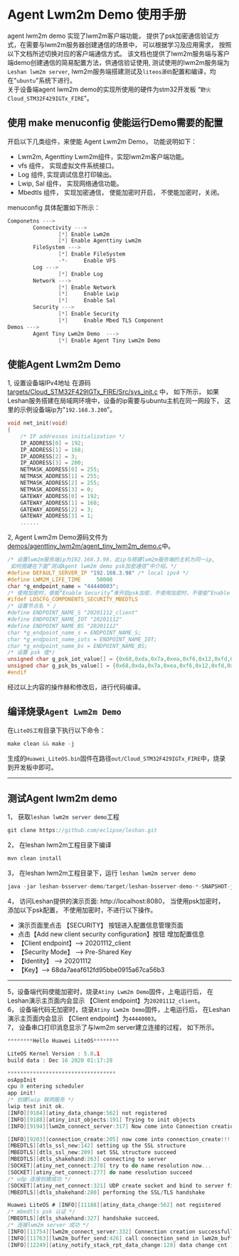 # Agent Lwm2m Demo 使用手册
agent lwm2m demo 实现了lwm2m客户端功能， 提供了psk加密通信验证方式，在需要与lwm2m服务器创建通信的场景中， 可以根据学习及应用需求， 按照以下文档所述切换对应的客户端通信方式。 
该文档也提供了lwm2m服务端与客户端demo创建通信的简易配置方法，供通信验证使用, 测试使用的lwm2m服务端为`Leshan lwm2m server`,  lwm2m服务端搭建测试及`liteos源码`配置和编译，均在"`ubuntu`"系统下进行。  
关于设备端agent lwm2m demo的实现所使用的硬件为stm32开发板 “`野火Cloud_STM32F429IGTx_FIRE`”。   
## 使用 make menuconfig 使能运行Demo需要的配置
开启以下几类组件，来使能 Agent Lwm2m Demo， 功能说明如下：
* Lwm2m, Agenttiny Lwm2m组件，实现lwm2m客户端功能。
* vfs 组件， 实现虚拟文件系统接口。
* Log 组件, 实现调试信息打印输出。
* Lwip, Sal 组件， 实现网络通信功能。
* Mbedtls 组件， 实现加密通信， 使能加密时开启， 不使能加密时，关闭。   

menuconfig 具体配置如下所示：
```c
Componetns --->
        Connectivity --->
                [*] Enable Lwm2m
                [*] Enable Agenttiny Lwm2m
        FileSystem --->
                [*] Enable FileSystem
                -*-     Enable VFS
        Log --->
                [*] Enable Log
        Network --->
                [*] Enable Network
                [*]     Enable Lwip
                [*]     Enable Sal
        Security --->
                [*] Enable Security
                [*]     Enable Mbed TLS Component
Demos --->
        Agent Tiny Lwm2m Demo  --->
                [*] Enable Agent Tiny Lwm2m Demo
```
## 使能Agent Lwm2m Demo

1, 设置设备端IPv4地址
在源码<a href="https://gitee.com/LiteOS/LiteOS/blob/master/targets/Cloud_STM32F429IGTx_FIRE/Src/sys_init.c" target="_blank">targets/Cloud_STM32F429IGTx_FIRE/Src/sys_init.c</a> 中， 如下所示， 如果Leshan服务搭建在局域网环境中，设备的ip需要与ubuntu主机在同一网段下， 这里的示例设备端ip为"`192.168.3.200`"。
```c
void net_init(void)
{
    /* IP addresses initialization */
    IP_ADDRESS[0] = 192;
    IP_ADDRESS[1] = 168;
    IP_ADDRESS[2] = 3;
    IP_ADDRESS[3] = 200;
    NETMASK_ADDRESS[0] = 255;
    NETMASK_ADDRESS[1] = 255;
    NETMASK_ADDRESS[2] = 255;
    NETMASK_ADDRESS[3] = 0;
    GATEWAY_ADDRESS[0] = 192;
    GATEWAY_ADDRESS[1] = 168;
    GATEWAY_ADDRESS[2] = 3;
    GATEWAY_ADDRESS[3] = 1;
	......
```


2, Agent Lwm2m Demo源码文件为<a href="https://gitee.com/LiteOS/LiteOS/blob/master/demos/agenttiny_lwm2m/agent_tiny_lwm2m_demo.c" target="_blank">demos/agenttiny_lwm2m/agent_tiny_lwm2m_demo.c</a>中。
```c  
/* 设置lwm2m服务端ip为192.168.3.98，此ip与搭建lwm2m服务端的主机为同一ip, 
 如何搭建在下面“测试Agent lwm2m demo psk加密通信“中介绍。*/
#define DEFAULT_SERVER_IP "192.168.3.98" /* local ipv4 */
#define LWM2M_LIFE_TIME     50000
char *g_endpoint_name = "44440003";
/* 使用加密时，使能“Enable Security”来开启psk加密，不使用加密时，不使能“Enable Security” */
#ifdef LOSCFG_COMPONENTS_SECURITY_MBEDTLS
/* 设置节点名 * /
#define ENDPOINT_NAME_S "20201112_client"
#define ENDPOINT_NAME_IOT "20201112"
#define ENDPOINT_NAME_BS "20201112"
char *g_endpoint_name_s = ENDPOINT_NAME_S;
char *g_endpoint_name_iots = ENDPOINT_NAME_IOT;
char *g_endpoint_name_bs = ENDPOINT_NAME_BS;
/* 设置 psk 值*/
unsigned char g_psk_iot_value[] = {0x68,0xda,0x7a,0xea,0xf6,0x12,0xfd,0x95,0xbb,0xe0,0x91,0x5a,0x67,0xca,0x56,0xb3}; // 0x33 -> 0x32
unsigned char g_psk_bs_value[] = {0x68,0xda,0x7a,0xea,0xf6,0x12,0xfd,0x95,0xbb,0xe0,0x91,0x5a,0x67,0xca,0x56,0xb3};
#endif
```
经过以上内容的操作赫和修改后，进行代码编译。 
## 编译烧录`Agent Lwm2m Demo`
在`LiteOS工程`目录下执行以下命令：
```c
make clean && make -j
```   
生成的`Huawei_LiteOS.bin`固件在路径`out/Cloud_STM32F429IGTx_FIRE`中，烧录到开发板中即可。


---
## 测试Agent lwm2m demo
1， 获取`leshan lwm2m server demo`工程
```c
git clone https://github.com/eclipse/leshan.git
```
2， 在leshan lwm2m工程目录下编译
```c
mvn clean install
```
3， 在leshan lwm2m工程目录下，运行 `leshan lwm2m server demo`
```c
java -jar leshan-bsserver-demo/target/leshan-bsserver-demo-*-SNAPSHOT-jar-with-dependencies.jar 
```
4， 访问Leshan提供的演示页面: http://localhost:8080， 当使用psk加密时， 添加以下psk配置， 不使用加密时，不进行以下操作。

* 演示页面里点击 【SECURITY】 按钮进入配置信息管理页面
* 点击【Add new client security configuration】按钮 增加配置信息
* 【Client endpoint】--> 20201112_client 
* 【Security Mode】  --> Pre-Shared Key
* 【Identity】       -->  20201112
* 【Key】--> 68da7aeaf612fd95bbe0915a67ca56b3

---
5，设备端代码使能加密时，烧录`Atiny Lwm2m Demo`固件，上电运行后， 在Leshan演示主页面内会显示 【Client endpoint】为`20201112_client`。  
6， 设备端代码无加密时，烧录`Atiny Lwm2m Demo`固件，上电运行后， 在Leshan演示主页面内会显示 【Client endpoint】为`44440003`。    
7， 设备串口打印消息显示了与lwm2m server建立连接的过程， 如下所示。
```c
********Hello Huawei LiteOS********

LiteOS Kernel Version : 5.0.1
build data : Dec 16 2020 01:17:28

**********************************
osAppInit
cpu 0 entering scheduler
app init!
/* 创建lwip 联网服务 */
lwip test init ok.
[INFO][9184][atiny_data_change:562] not registered
[INFO][9188][atiny_init_objects:191] Trying to init objects
[INFO][9194][lwm2m_connect_server:317] Now come into Connection creation in lwm2m_connect_server 

[INFO][9203][connection_create:205] now come into connection_create!!!
[MBEDTLS][dtls_ssl_new:142] setting up the SSL structure
[MBEDTLS][dtls_ssl_new:209] set SSL structure succeed
[MBEDTLS][dtls_shakehand:263] connecting to server
[SOCKET][atiny_net_connect:270] try to do name resolution now...
[SOCKET][atiny_net_connect:277] do name resolution succeed
/* udp 连接创建成功 */
[SOCKET][atiny_net_connect:321] UDP create socket and bind to server finished
[MBEDTLS][dtls_shakehand:280] performing the SSL/TLS handshake

Huawei LiteOS # [INFO][11188][atiny_data_change:562] not registered
/* mbedtls psk 认证 */
[MBEDTLS][dtls_shakehand:327] handshake succeed、
/* 连接lwm2m server 成功 */
[INFO][11754][lwm2m_connect_server:332] Connection creation successfully in lwm2m_connect_server.
[INFO][11763][lwm2m_buffer_send:426] call connection_send in lwm2m_buffer_send, length is 122
[INFO][12249][atiny_notify_stack_rpt_data_change:128] data change cnt 1 uri(flag:0x7, objId:19, instId:0, resId:0)
```
